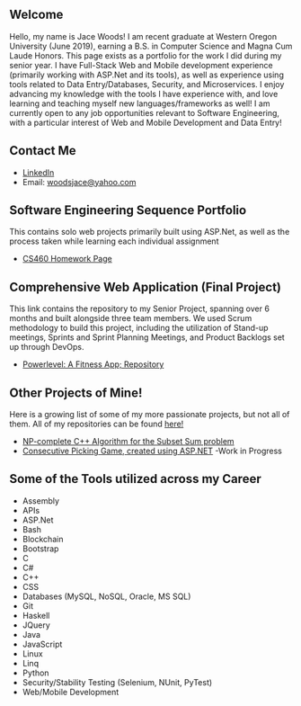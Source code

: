 ## Welcome
Hello, my name is Jace Woods! I am recent graduate at Western Oregon University (June 2019), earning a B.S. in Computer Science and Magna Cum Laude Honors. This page exists as a portfolio for the work I did during my senior year. I have Full-Stack Web and Mobile development experience (primarily working with ASP.Net and its tools), as well as experience using tools related to Data Entry/Databases, Security, and Microservices. I enjoy advancing my knowledge with the tools I have experience with, and love learning and teaching myself new languages/frameworks as well! I am currently open to any job opportunities relevant to Software Engineering, with a particular interest of Web and Mobile Development and Data Entry!

## Contact Me
* [LinkedIn](https://www.linkedin.com/in/jacewoods)
* Email: woodsjace@yahoo.com

## Software Engineering Sequence Portfolio
This contains solo web projects primarily built using ASP.Net, as well as the process taken while learning each individual assignment
* [CS460 Homework Page](https://jacewoods.github.io/CS460/)

## Comprehensive Web Application (Final Project)
This link contains the repository to my Senior Project, spanning over 6 months and built alongside three team members. We used Scrum methodology to build this project, including the utilization of Stand-up meetings, Sprints and Sprint Planning Meetings, and Product Backlogs set up through DevOps.
* [Powerlevel: A Fitness App; Repository](https://bitbucket.org/Jacewoods/toastercode/src/Development/Powerlevel/Powerlevel/Powerlevel/)

## Other Projects of Mine!
Here is a growing list of some of my more passionate projects, but not all of them. All of my repositories can be found [here!](https://github.com/jacewoods?tab=repositories)
* [NP-complete C++ Algorithm for the Subset Sum problem](https://github.com/jacewoods/SubsetSumApprox/blob/master/main.cpp)
* [Consecutive Picking Game, created using ASP.NET](https://github.com/jacewoods/Consecutive-Picker) -Work in Progress

## Some of the Tools utilized across my Career
* Assembly
* APIs
* ASP.Net
* Bash
* Blockchain
* Bootstrap
* C
* C#
* C++
* CSS
* Databases (MySQL, NoSQL, Oracle, MS SQL)
* Git
* Haskell
* JQuery
* Java
* JavaScript
* Linux
* Linq
* Python
* Security/Stability Testing (Selenium, NUnit, PyTest)
* Web/Mobile Development

